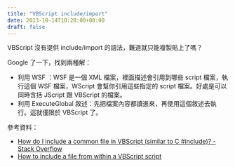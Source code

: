 ```yaml
---
title: "VBScript include/import"
date: 2013-10-14T10:20:00+08:00
draft: false
---
```

VBScript 沒有提供 include/import 的語法，難道就只能複製貼上了嗎？

Google 了一下，找到兩種解：
 * 利用 WSF ：WSF 是一個 XML 檔案，裡面描述會引用到哪些 script 檔案，執行這個 WSF 檔案，WScript 會幫你引用這些指定的 script 檔案。好處是可以同時含括 JScript 跟 VBScript 的檔案。
 * 利用 ExecuteGlobal 敘述：先把檔案內容都讀進來，再使用這個敘述去執行。這就僅限於 VBScript 了。
 
參考資料：
 * [How do I include a common file in VBScript (similar to C #include)? - Stack Overflow](http://stackoverflow.com/questions/316166/how-do-i-include-a-common-file-in-vbscript-similar-to-c-include)
 * [How to include a file from within a VBScript script](http://www.source-code.biz/snippets/vbscript/5.htm)
  